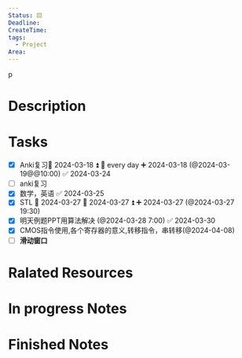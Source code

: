 ```yaml
---
Status: 🟨
Deadline: 
CreateTime: 
tags:
  - Project
Area:
---
```

p
# Description


# Tasks 
- [x] Anki复习🛫 2024-03-18 ⏫ 🔁 every day ➕ 2024-03-18 (@2024-03-19@@10:00) ✅ 2024-03-24
- [ ] anki复习
- [x] 数学，英语 ✅ 2024-03-25
- [x] STL 📅 2024-03-27 🛫 2024-03-27 ⏫ ➕ 2024-03-27  (@2024-03-27 19:30)
- [x] 明天例题PPT用算法解决 (@2024-03-28 7:00) ✅ 2024-03-30
- [x] CMOS指令使用,各个寄存器的意义,转移指令，串转移(@2024-04-08)
- [ ] **滑动窗口**

# Ralated Resources

# In progress Notes


# Finished Notes

